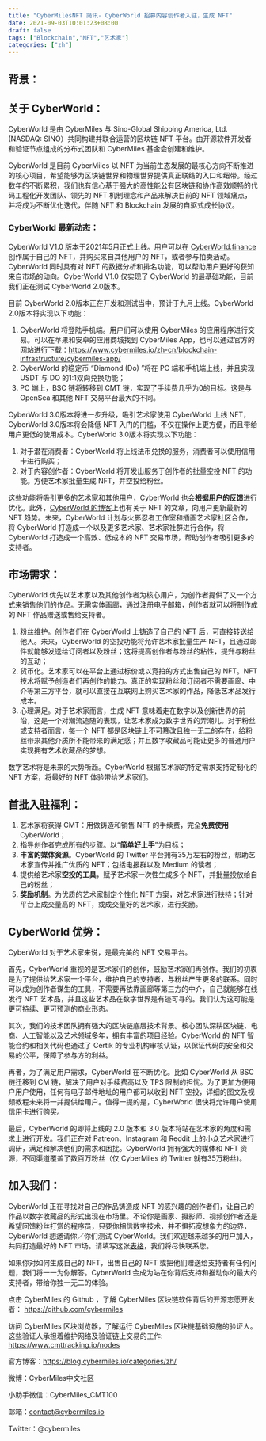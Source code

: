 ```yaml
---
title: "CyberMilesNFT 简讯- CyberWorld 招募内容创作者入驻，生成 NFT"
date: 2021-09-03T10:01:23+08:00
draft: false
tags: ["Blockchain","NFT","艺术家"]
categories: ["zh"]
---
```


## 背景：

## 关于 CyberWorld：

CyberWorld 是由 CyberMiles 与 Sino-Global Shipping America, Ltd.(NASDAQ: SINO）共同构建并联合运营的区块链 NFT 平台。由开源软件开发者和验证节点组成的分布式团队和 CyberMiles 基金会创建和维护。

CyberWorld 是目前 CyberMiles 以 NFT 为当前生态发展的最核心方向不断推进的核心项目，希望能够为区块链世界和物理世界提供真正联结的入口和纽带。经过数年的不断累积，我们也有信心基于强大的高性能公有区块链和协作高效顺畅的代码工程化开发团队、领先的 NFT 机制理念和产品来解决目前的 NFT 领域痛点，并将成为不断优化迭代，伴随 NFT 和 Blockchain 发展的自驱式成长协议。

### CyberWorld 最新动态：

CyberWorld V1.0 版本于2021年5月正式上线。用户可以在 [CyberWorld.finance](https://www.cyberworld.finance/#/) 创作属于自己的 NFT，并购买来自其他用户的 NFT，或者参与拍卖活动。 CyberWorld 同时具有对 NFT 的数据分析和排名功能，可以帮助用户更好的获知来自市场的动向。CyberWorld V1.0 仅实现了 CyberWorld 的最基础功能，目前我们正在测试 CyberWorld 2.0版本。

目前 CyberWorld 2.0版本正在开发和测试当中，预计于九月上线。CyberWorld 2.0版本将实现以下功能：

1. CyberWorld 将登陆手机端。用户们可以使用 CyberMiles 的应用程序进行交易。可以在苹果和安卓的应用商城找到 CyberMiles App，也可以通过官方的网站进行下载：https://www.cybermiles.io/zh-cn/blockchain-infrastructure/cybermiles-app/ 
2. CyberWorld 的稳定币 “Diamond (Do) ”将在 PC 端和手机端上线，并且实现 USDT 与 DO 的1:1双向兑换功能；
3. PC 端上，BSC 链将转移到 CMT 链，实现了手续费几乎为0的目标。这是与 OpenSea 和其他 NFT 交易平台最大的不同。

CyberWorld 3.0版本将进一步升级，吸引艺术家使用 CyberWorld 上线 NFT，CyberWorld 3.0版本将会降低 NFT 入门的门槛，不仅在操作上更方便，而且带给用户更低的使用成本。CyberWorld 3.0版本将实现以下功能：

1. 对于潜在消费者：CyberWorld 将上线法币兑换的服务，消费者可以使用信用卡进行购买；
2. 对于内容创作者：CyberWorld 将开发出服务于创作者的批量空投 NFT 的功能。方便艺术家批量生成 NFT，并空投给粉丝。

这些功能将吸引更多的艺术家和其他用户，CyberWorld 也会**根据用户的反馈**进行优化。此外，[CyberWorld 的博客](https://blog.cybermiles.io/categories/zh/)上也有关于 NFT 的文章，向用户更新最新的 NFT 趋势。未来，CyberWorld 计划与火影忍者工作室和插画艺术家社区合作，将 CyberWorld 打造成一个以及更多艺术家、艺术家社群进行合作，将 CyberWorld 打造成一个高效、低成本的 NFT 交易市场，帮助创作者吸引更多的支持者。

## 市场需求：

CyberWorld 优先以艺术家以及其他创作者为核心用户，为创作者提供了又一个方式来销售他们的作品。无需实体画廊，通过注册电子邮箱，创作者就可以将制作成的 NFT 作品赠送或售给支持者。

1. 粉丝维护。创作者们在 CyberWorld 上铸造了自己的 NFT 后，可直接转送给他人。未来，CyberWorld 的空投功能将允许艺术家批量生产 NFT，且通过邮件就能够发送给订阅者以及粉丝；这将提高创作者与粉丝的粘性，提升与粉丝的互动；
2. 货币化。艺术家可以在平台上通过标价或以竞拍的方式出售自己的 NFT。NFT 技术将赋予创造者们再创作的能力。真正的实现粉丝和订阅者不需要画廊、中介等第三方平台，就可以直接在互联网上购买艺术家的作品，降低艺术品发行成本。
3. 心理满足。对于艺术家而言，生成 NFT 意味着走在数字以及创新世界的前沿，这是一个对潮流追随的表现，让艺术家成为数字世界的弄潮儿。对于粉丝或支持者而言，每一个 NFT 都是区块链上不可篡改且独一无二的存在，给粉丝带来其他介质所不能带来的满足感；并且数字收藏品可能让更多的普通用户实现拥有艺术收藏品的梦想。

数字艺术将是未来的大势所趋。CyberWorld 根据艺术家的特定需求支持定制化的 NFT 方案，将最好的 NFT 体验带给艺术家们。

## 首批入驻福利：

1. 艺术家将获得 CMT：用做铸造和销售 NFT 的手续费，完全**免费使用** CyberWorld；
2. 指导创作者完成所有的步骤。以“**简单好上手**”为目标；
3. **丰富的媒体资源**。CyberWorld 的 Twitter 平台拥有35万左右的粉丝，帮助艺术家宣传并推广优质的 NFT；包括电报群以及 Medium 的读者；
4. 提供给艺术家**空投的工具**，赋予艺术家一次性生成多个 NFT，并批量投放给自己的粉丝；
5. **奖励机制**。为优质的艺术家制定个性化 NFT 方案，对艺术家进行扶持；针对平台上成交量高的 NFT，或成交量好的艺术家，进行奖励。

## CyberWorld 优势：

CyberWorld 对于艺术家来说，是最完美的 NFT 交易平台。

首先，CyberWorld 重视的是艺术家们的创作，鼓励艺术家们再创作。我们的初衷是为了提供给艺术家一个平台，维护自己的支持者，与粉丝产生更多的联系。同时可以成为创作者谋生的工具，不需要再依靠画廊等第三方的中介，自己就能够在线发行 NFT 艺术品，并且这些艺术品在数字世界是有迹可寻的。我们认为这可能是更可持续、更可预测的商业形态。

其次，我们的技术团队拥有强大的区块链底层技术背景。核心团队深耕区块链、电商、人工智能以及艺术领域多年，拥有丰富的项目经验。CyberWorld 的 NFT 智能合约和相关代码也通过了 Certik 的专业机构审核认证，以保证代码的安全和交易的公平，保障了参与方的利益。

再者，为了满足用户需求，CyberWorld 在不断优化。比如 CyberWorld 从 BSC 链迁移到 CM 链，解决了用户对手续费高以及 TPS 限制的担忧。为了更加方便用户用户使用，任何有电子邮件地址的用户都可以收到 NFT 空投，详细的图文及视频教程未来将一并提供给用户。值得一提的是，CyberWorld 很快将允许用户使用信用卡进行购买。

最后，CyberWorld 的即将上线的 2.0 版本和 3.0 版本将站在艺术家的角度和需求上进行开发。我们正在对 Patreon、Instagram 和 Reddit 上的小众艺术家进行调研，满足和解决他们的需求和困扰。CyberWorld 拥有强大的媒体和 NFT 资源，不同渠道覆盖了数百万粉丝（仅 CyberMiles 的 Twitter 就有35万粉丝)。

## 加入我们：

CyberWorld 正在寻找对自己的作品铸造成 NFT 的感兴趣的创作者们，让自己的作品以数字收藏品的形式出现在市场里。不论你是画家、摄影师、视频创作者还是希望回馈粉丝打赏的程序员，只要你相信数字技术，并不惧拓宽想象力的边界，CyberWorld 想邀请你／你们测试 CyberWorld。我们欢迎越来越多的用户加入，共同打造最好的 NFT 市场。请填写这张[表格](https://forms.gle/5TSsuHDYwKMazk4JA)，我们将尽快联系您。

如果你对如何生成自己的 NFT，出售自己的 NFT 或把他们赠送给支持者有任何问题，我们将一一为你解答。CyberWorld 会成为站在你背后支持和推动你的最大的支持者，带给你独一无二的体验。

点击 CyberMiles 的 Github ，了解 CyberMiles 区块链软件背后的开源志愿开发者： https://github.com/cybermiles
 
访问 CyberMiles 区块浏览器，了解运行 CyberMiles 区块链基础设施的验证人。这些验证人承担着维护网络及验证链上交易的工作: https://www.cmttracking.io/nodes

官方博客：https://blog.cybermiles.io/categories/zh/

微博：CyberMiles中文社区

小助手微信：CyberMiles_CMT100

邮箱：contact@cybermiles.io

Twitter：@cybermiles
